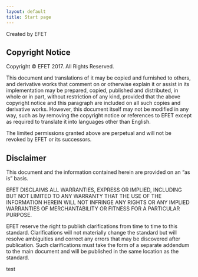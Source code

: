 ```yaml
---
layout: default
title: Start page
---
```


Created by EFET

Copyright Notice
--------------

Copyright © EFET 2017. All Rights Reserved.

This document and translations of it may be copied and furnished to
others, and derivative works that comment on or otherwise explain it or
assist in its implementation may be prepared, copied, published and
distributed, in whole or in part, without restriction of any kind,
provided that the above copyright notice and this paragraph are included
on all such copies and derivative works. However, this document itself
may not be modified in any way, such as by removing the copyright notice
or references to EFET except as required to translate it into languages
other than English.

The limited permissions granted above are perpetual and will not be
revoked by EFET or its successors.

Disclaimer
----------

This document and the information contained herein are provided on an
“as is” basis.

EFET DISCLAIMS ALL WARRANTIES, EXPRESS OR IMPLIED, INCLUDING BUT NOT
LIMITED TO ANY WARRANTY THAT THE USE OF THE INFORMATION HEREIN WILL NOT
INFRINGE ANY RIGHTS OR ANY IMPLIED WARRANTIES OF MERCHANTABILITY OR
FITNESS FOR A PARTICULAR PURPOSE.

EFET reserve the right to publish clarifications from time to time to
this standard. Clarifications will not materially change the standard
but will resolve ambiguities and correct any errors that may be
discovered after publication. Such clarifications must take the form of
a separate addendum to the main document and will be published in the
same location as the standard.

test

<!--[Introduction]({% link spec/introduction.md %})
--> 

<!--
CpMLDocument Root
-----------------

At root level, a CpMLDocument can have the following sections:

<!--
* Confirmation (optional), see section 5.2
* Reporting, see section 5.3
* One of:
 *[TradeConfirmation]({% link CpML/spec/cnf.md %})
 * BrokerConfirmation, see section 5.5
 * Generic Confirmation, see section 5.6
 * IRSTradeDetails, see section 5.7
 * ETDTradeDetails, see section 5.8
 * FXTradeDetails, see section 5.9
-->


<!--
|                                                 |           |             |                   |
|-------------------------------------------------|-----------|-------------|-------------------|
| **Name**                                        | **Usage** | **Type**    | **Business Rule** |
| **CpMLDocument/Confirmation**: optional section 
                                                  
 This section is currently not in use.            |
| ServiceMode                                     | M         | ServiceMode |                   |
| End of **Confirmation**                         |

<span id="_Toc345944388" class="anchor"><span id="_Toc179107799" class="anchor"><span id="_Toc322283453" class="anchor"></span></span></span>
---------------------------------------------------------------------------------------------------------------------------------------------


-->
